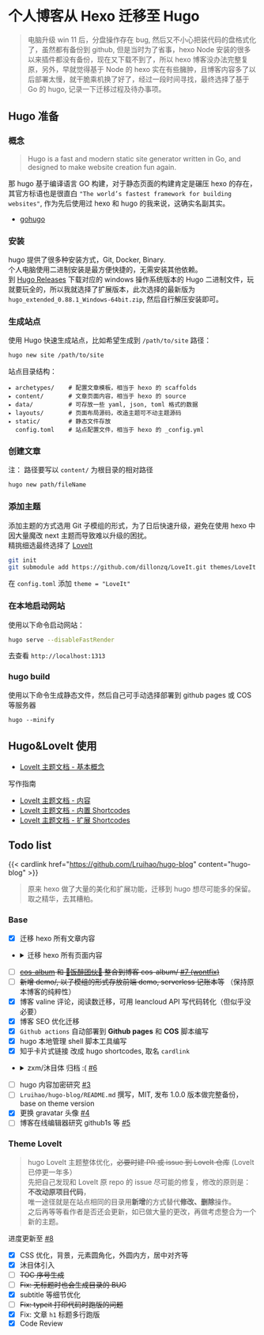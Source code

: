 # 个人博客从 Hexo 迁移至 Hugo


> 电脑升级 win 11 后，分盘操作存在 bug, 然后又不小心把装代码的盘格式化了，虽然都有备份到 github, 但是当时为了省事，hexo Node 安装的很多以来插件都没有备份，现在又下载不到了，所以 hexo 博客没办法完整复原，另外，早就觉得基于 Node 的 hexo 实在有些臃肿，且博客内容多了以后部署太慢，就干脆乘机换了好了，经过一段时间寻找，最终选择了基于 Go 的 hugo, 记录一下迁移过程及待办事项。

<!--more-->
## Hugo 准备

### 概念
> Hugo is a fast and modern static site generator written in Go, and designed to make website creation fun again.

那 hugo 基于编译语言 GO 构建，对于静态页面的构建肯定是碾压 hexo 的存在，其官方标语也是很直白 `"The world’s fastest framework for building websites"`, 作为先后使用过 hexo 和 hugo 的我来说，这确实名副其实。

- [gohugo](https://gohugo.io)

### 安装
hugo 提供了很多种安装方式，Git, Docker, Binary.  
个人电脑使用二进制安装是最方便快捷的，无需安装其他依赖。  
到 [Hugo Releases](https://github.com/gohugoio/hugo/releases) 下载对应的 windows 操作系统版本的 Hugo 二进制文件，玩就要玩全的，所以我就选择了扩展版本，此次选择的最新版为 `hugo_extended_0.88.1_Windows-64bit.zip`, 然后自行解压安装即可。

### 生成站点
使用 Hugo 快速生成站点，比如希望生成到 `/path/to/site` 路径：
```bash
hugo new site /path/to/site
```
站点目录结构：  

    ▸ archetypes/    # 配置文章模板，相当于 hexo 的 scaffolds
    ▸ content/       # 文章页面内容，相当于 hexo 的 source
    ▸ data/          # 可存放一些 yaml, json, toml 格式的数据
    ▸ layouts/       # 页面布局源码，改造主题可不动主题源码
    ▸ static/        # 静态文件存放
      config.toml    # 站点配置文件，相当于 hexo 的 _config.yml

### 创建文章
注： 路径要写以 `content/` 为根目录的相对路径   
```bash
hugo new path/fileName
```
### 添加主题
添加主题的方式选用 Git 子模组的形式，为了日后快速升级，避免在使用 hexo 中因大量魔改 next 主题而导致难以升级的困扰。  
精挑细选最终选择了 [LoveIt](https://github.com/dillonzq/LoveIt)
```bash
git init
git submodule add https://github.com/dillonzq/LoveIt.git themes/LoveIt
```
在 `config.toml` 添加 `theme = "LoveIt"`

### 在本地启动网站
使用以下命令启动网站：
```bash
hugo serve --disableFastRender
```
去查看 `http://localhost:1313`

### hugo build
使用以下命令生成静态文件，然后自己可手动选择部署到 github pages 或 COS 等服务器
```
hugo --minify
```

## Hugo&LoveIt 使用
- [LoveIt 主题文档 - 基本概念](https://hugoloveit.com/zh-cn/theme-documentation-basics)

写作指南

- [LoveIt 主题文档 - 内容](https://hugoloveit.com/zh-cn/theme-documentation-content/)
- [LoveIt 主题文档 - 内置 Shortcodes](https://hugoloveit.com/zh-cn/theme-documentation-built-in-shortcodes/)
- [LoveIt 主题文档 - 扩展 Shortcodes](https://hugoloveit.com/zh-cn/theme-documentation-extended-shortcodes/)

## Todo list
{{< cardlink href="https://github.com/Lruihao/hugo-blog" content="hugo-blog" >}}

> 原来 hexo 做了大量的美化和扩展功能，迁移到 hugo 想尽可能多的保留。取之精华，去其糟粕。

### Base
- [X] 迁移 hexo 所有文章内容
- <details>
  <summary><i class="far fa-check-square fa-fw"></i>迁移 hexo 所有页面内容</summary>

  - [x] 留言页面
  - [x] 网友打赏支持页面，整合到留言页面
  - [x] 重写关于页面，一切从简
  - [x] 友情链接页面
  - [ ] ~~重写 404 页面~~
  - [x] 站点时间和不蒜子计数改到 hello-world 页面

</details>

- [ ] ~~[cos-album](https://img.lruihao.cn) 和 [🍚饭醉团伙🍷](https://sz.journey.lruihao.cn) 整合到博客 cos-album/ [#7 (wontfix)](https://github.com/Lruihao/hugo-blog/issues/7)~~
- [ ] ~~新增 demo/, 以子模组的形式存放前端 demo, serverless 记账本等~~ （保持原本博客的纯粹性）
- [x] 博客 valine 评论，阅读数迁移，可用 leancloud API 写代码转化（但似乎没必要）
- [x] 博客 SEO 优化迁移
- [X] `Github actions` 自动部署到 **Github pages** 和 **COS** 脚本编写
- [x] hugo 本地管理 shell 脚本工具编写
- [X] 知乎卡片式链接 改成 hugo shortcodes, 取名 `cardlink`
- <details>
  <summary><i class="far fa-square fa-fw"></i>zxm/沐目体 归档 :( <a href="https://github.com/Lruihao/hugo-blog/issues/6" target="_blank" rel="noopener noreffer">#6</a></summary>

  - [x] 安装 沐目体
  - [ ] 压缩 沐目体 fontspider
  - [ ] 沐目体 post 修订
  - [ ] typyit 配合 随机诗词和网易云热评 API
  - [ ] 实时预览功能 base on Vuejs
  - [ ] [恋爱叙事体] `love` 归档
  - [ ] [光] 归档

</details>

- [ ] hugo 内容加密研究 [#3](https://github.com/Lruihao/hugo-blog/issues/3)
- [ ] `Lruihao/hugo-blog/README.md` 撰写，MIT, 发布 1.0.0 版本做完整备份，base on theme version
- [x] 更换 gravatar 头像 [#4](https://github.com/Lruihao/hugo-blog/issues/4)
- [ ] 博客在线编辑器研究 github1s 等 [#5](https://github.com/Lruihao/hugo-blog/issues/5)

### Theme LoveIt
> hugo LoveIt 主题整体优化，~~必要时建 PR 或 issue 到 LoveIt 仓库~~ (LoveIt 已停更一年多）  
> 先把自己发现和 LoveIt 原 repo 的 issue 尽可能的修复，修改的原则是：**不改动原项目代码**，  
> 唯一途径就是在站点相同的目录用**新增**的方式替代**修改、删除**操作。  
> 之后再等等看作者是否还会更新，如已做大量的更改，再做考虑整合为一个新的主题。

进度更新至 [#8](https://github.com/Lruihao/hugo-blog/issues/8)

- [x] CSS 优化，背景，元素圆角化，外圆内方，居中对齐等
- [x] 沐目体引入
- [ ] ~~TOC 序号生成~~
- [ ] ~~Fix: 无标题时也会生成目录的 BUG~~
- [x] subtitle 等细节优化
- [ ] ~~Fix: typeit 打印代码时跑版的问题~~
- [x] Fix: 文章 `h1` 标题多行跑版
- [x] Code Review
